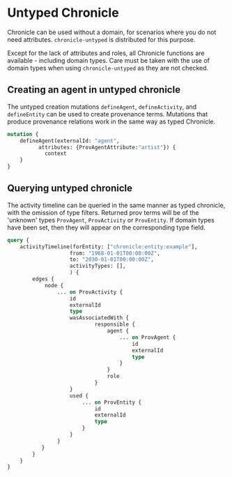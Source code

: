# Untyped Chronicle

Chronicle can be used without a domain, for scenarios where you do not need
attributes. `chronicle-untyped` is distributed for this purpose.

Except for the lack of attributes and roles, all Chronicle functions are
available - including domain types. Care must be taken with the use of domain
types when using `chronicle-untyped` as they are not checked.

## Creating an agent in untyped chronicle

The untyped creation mutations `defineAgent`, `defineActivity`, and `defineEntity`
can be used to create provenance terms. Mutations that produce provenance
relations work in the same way as typed Chronicle.

```graphql
mutation {
    defineAgent(externalId: "agent",
          attributes: {ProvAgentAttribute:"artist"}) {
            context
    }
}

```

## Querying untyped chronicle

The activity timeline can be queried in the same manner as typed chronicle, with
the omission of type filters. Returned prov terms will be of the 'unknown' types
`ProvAgent`, `ProvActivity` or `ProvEntity`. If domain types have been set, then
they will appear on the corresponding type field.

```graphql
query {
    activityTimeline(forEntity: ["chronicle:entity:example"],
                    from: "1968-01-01T00:00:00Z",
                    to: "2030-01-01T00:00:00Z",
                    activityTypes: [],
                    ) {
        edges {
            node {
                ... on ProvActivity {
                    id
                    externalId
                    type
                    wasAssociatedWith {
                            responsible {
                                agent {
                                    ... on ProvAgent {
                                        id
                                        externalId
                                        type
                                    }
                                }
                                role
                            }
                    }
                    used {
                        ... on ProvEntity {
                            id
                            externalId
                            type
                        }
                    }
                }
           }
        }
    }
}

```
